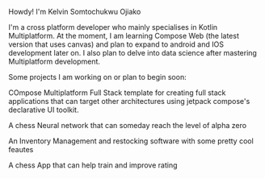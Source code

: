 Howdy! I'm Kelvin Somtochukwu Ojiako

I'm a cross platform developer who mainly specialises in Kotlin Multiplatform. At the moment, I am learning Compose Web (the latest version that uses canvas) and plan to expand to android and IOS development later on. I also plan to delve into data science after mastering Multiplatform development.

Some projects I am working on or plan to begin soon:

COmpose Multiplatform Full Stack template for creating full stack applications that can target other architectures using jetpack compose's declarative UI toolkit.

A chess Neural network that can someday reach the level of alpha zero

An Inventory Management and restocking software with some pretty cool feautes

A chess App that can help train and improve rating
